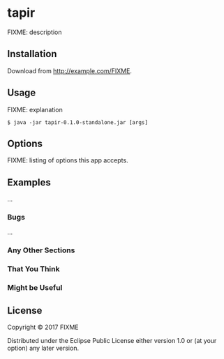 # tapir

FIXME: description

## Installation

Download from http://example.com/FIXME.

## Usage

FIXME: explanation

    $ java -jar tapir-0.1.0-standalone.jar [args]

## Options

FIXME: listing of options this app accepts.

## Examples

...

### Bugs

...

### Any Other Sections
### That You Think
### Might be Useful

## License

Copyright © 2017 FIXME

Distributed under the Eclipse Public License either version 1.0 or (at
your option) any later version.
